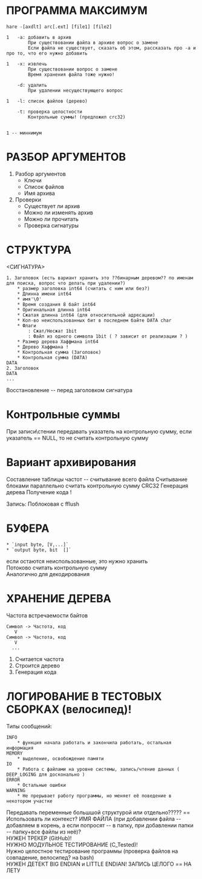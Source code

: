 ПРОГРАММА МАКСИМУМ
==================
```
hare -[axdlt] arc[.ext] [file1] [file2]

1   -a: добавить в архив
        При существовании файла в архиве вопрос о замене
        Если файла не существует, сказать об этом, рассказать про -a и про то, что его нужно добавить

1   -x: извлечь
        При существовании вопрос о замене
        Время хранения файла тоже нужно!

    -d: удалить
        При удалении несуществующего вопрос

1   -l: список файлов (дерево)

    -t: проверка целостности
        Контрольные суммы! (предложил crc32)


1 -- миннимум
```

РАЗБОР АРГУМЕНТОВ
=================
1. Разбор аргументов
    * Ключи
    * Список файлов
    * Имя архива
2. Проверки
    * Существует ли архив
    * Можно ли изменять архив
    * Можно ли прочитать
    * Проверка сигнатуры


СТРУКТУРА
=========

<СИГНАТУРА>
```
1. Заголовок (есть вариант хранить это ??бинарным деревом?? по именам для поиска, вопрос что делать при удалении?)
    * размер заголовка int64 (считать с ним или без?)
    * Длинна имени int64
    * имя'\0'
    * Время создания 8 байт int64
    * Оригинальная длинна int64
    * Сжатая длинна int64 (для относительной адресации)
    * Кол-во неиспользованных бит в последнем байте DATA char 
    * Флаги
        : Сжат/Несжат 1bit
        : Файл из одного символа 1bit ( ? зависит от реализации ? )
    * Размер дерева Хаффмана int64
    * Дерево Хаффмана !
    * Контрольная сумма (Заголовок)
    * Контрольная сумма (DATA)
DATA
2. Заголовок
DATA
...
```

Восстановление -- перед заголовком сигнатура

Контрольные суммы
=================
При записи\стении передавать указатель на контрольную сумму, если указатель == NULL, то не считать контрольную сумму

Вариант архивирования
=====================
Составление таблицы частот -- считывание всего файла
    Считывание блоками
    параллельно считать контрольную сумму CRC32
Генерация дерева
Получение кода !

Запись:
    Поблоковая с fflush


БУФЕРА
======
    * `input byte, [V,...]`
    * `output byte, bit  []`
если остаются неиспользованные, это нужно хранить   
Потоково считать контрольную сумму   
Аналогично для декодирования


ХРАНЕНИЕ ДЕРЕВА
===============
Частота встречаемости байтов
```
Символ -> Частота, код
   V
Символ -> Частота, код
   V
  ...
```
1. Считается частота
2. Строится дерево
3. Генерация кода


ЛОГИРОВАНИЕ В ТЕСТОВЫХ СБОРКАХ (велосипед)!   
=========
Типы сообщений:  
```
INFO    
    * функция начала работать и закончила работать, остальная информация    
MEMORY    
    * выделение, освобождение памяти    
IO    
    * Работа с файлами на уровне системы, запись/чтение данных ( DEEP_LOGING для досконально )    
ERROR    
    * Остальные ошибки    
WARNING    
    * Не прерывает работу программы, но меняет её поведение в некотором участке    
```


Передавать переменные большшой структурой или отдельно????? == Использовать ли контекст?
ИМЯ ФАЙЛА (при добавлении файла -- добавляем в корень, а если попросят -- в папку, при добавлении папки -- папку+все файлы из неё)?   
НУЖЕН ТРЕКЕР (GitHub)!   
НУЖНО МОДУЛЬНОЕ ТЕСТИРОВАНИЕ (C_Tested)!   
Нужно целостное тестирование программы (проверка файлов на совпадение, велосипед? на bash)   
НУЖЕН ДЕТЕКТ BIG ENDIAN и LITTLE ENDIAN!   ЗАПИСЬ ЦЕЛОГО == НА ЛЕТУ

